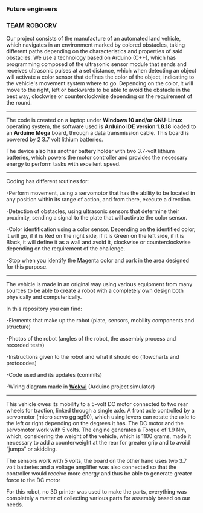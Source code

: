### Future engineers

### TEAM ROBOCRV

Our project consists of the manufacture of an automated land vehicle, which navigates in an environment marked by colored obstacles, taking different paths depending on the characteristics and properties of said obstacles. We use a technology based on Arduino (C++), which has programming composed of the ultrasonic sensor module that sends and receives ultrasonic pulses at a set distance, which when detecting an object will activate a color sensor that defines the color of the object, indicating to the vehicle's movement system where to go. Depending on the color, it will move to the right, left or backwards to be able to avoid the obstacle in the best way, clockwise or counterclockwise depending on the requirement of the round.

___

The code is created on a laptop under **Windows 10 and/or GNU-Linux** operating system, the software used is **Arduino IDE version 1.8.18** loaded to an **Arduino Mega** board, through a data transmission cable. This board is powered by 2 3.7 volt lithium batteries.

The device also has another battery holder with two 3.7-volt lithium batteries, which powers the motor controller and provides the necessary energy to perform tasks with excellent speed.

___

Coding has different routines for:

-Perform movement, using a servomotor that has the ability to be located in any position within its range of action, and from there, execute a direction.

-Detection of obstacles, using ultrasonic sensors that determine their proximity, sending a signal to the plate that will activate the color sensor.

-Color identification using a color sensor. Depending on the identified color, it will go, if it is Red on the right side, if it is Green on the left side, if it is Black, it will define it as a wall and avoid it, clockwise or counterclockwise depending on the requirement of the challenge.

-Stop when you identify the Magenta color and park in the area designed for this purpose.

___

The vehicle is made in an original way using various equipment from many sources to be able to create a robot with a completely own design both physically and computerically.

In this repository you can find:

-Elements that make up the robot (plate, sensors, mobility components and structure)

-Photos of the robot (angles of the robot, the assembly process and recorded tests)

-Instructions given to the robot and what it should do (flowcharts and protocodes)

-Code used and its updates (commits)

-Wiring diagram made in [**Wokwi**](https://wokwi.com/) (Arduino project simulator)

___

This vehicle owes its mobility to a 5-volt DC motor connected to two rear wheels for traction, linked through a single axle. A front axle controlled by a servomotor (micro servo gg sg90), which using levers can rotate the axle to the left or right depending on the degrees it has. The DC motor and the servomotor work with 5 volts. The engine generates a Torque of 1.9 Nm, which, considering the weight of the vehicle, which is 1100 grams, made it necessary to add a counterweight at the rear for greater grip and to avoid “jumps” or skidding.

The sensors work with 5 volts, the board on the other hand uses two 3.7 volt batteries and a voltage amplifier was also connected so that the controller would receive more energy and thus be able to generate greater force to the DC motor

For this robot, no 3D printer was used to make the parts, everything was completely a matter of collecting various parts for assembly based on our needs.
